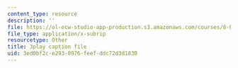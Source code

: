 ```yaml
---
content_type: resource
description: ''
file: https://ol-ocw-studio-app-production.s3.amazonaws.com/courses/8-01sc-classical-mechanics-fall-2016/3ed0bf2ce2930976feefddc72d3d1830_0PrwAbgoMA.srt
file_type: application/x-subrip
resourcetype: Other
title: 3play caption file
uid: 3ed0bf2c-e293-0976-feef-ddc72d3d1830
---
```

